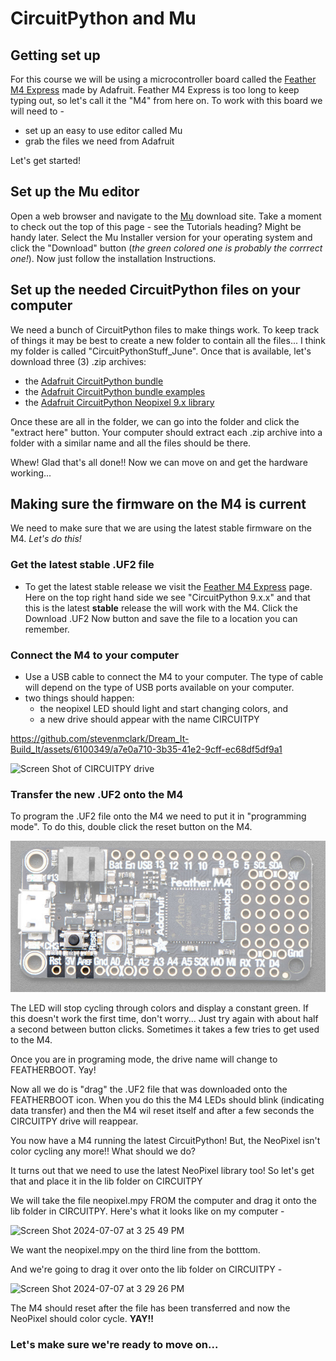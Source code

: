 # CircuitPython and Mu

## Getting set up

For this course we will be using a microcontroller board called the [Feather M4 Express](https://www.adafruit.com/product/3857) made by Adafruit. Feather M4 Express is too long to keep typing out, so let's call it the "M4" from here on. To work with this board we will need to -

- set up an easy to use editor called Mu
- grab the files we need from Adafruit

Let's get started!

## Set up the Mu editor

Open a web browser and navigate to the [Mu](https://codewith.mu/en/download) download site. Take a moment to check out the top of this page - see the Tutorials heading? Might be handy later. Select the Mu Installer version for your operating system and click the "Download" button (*the green colored one is probably the corrrect one!*). Now just follow the installation Instructions.

## Set up the needed CircuitPython files on your computer

We need a bunch of CircuitPython files to make things work. To keep track of things it may be best to create a new folder to contain all the files... I think my folder is called "CircuitPythonStuff_June". Once that is available, let's download three (3) .zip archives:
- the [Adafruit CircuitPython bundle](https://github.com/adafruit/Adafruit_CircuitPython_Bundle/releases/download/20240618/adafruit-circuitpython-bundle-9.x-mpy-20240618.zip)
- the [Adafruit CircuitPython bundle examples](https://github.com/adafruit/Adafruit_CircuitPython_Bundle/releases/download/20240618/adafruit-circuitpython-bundle-examples-20240618.zip )
- the [Adafruit CircuitPython Neopixel 9.x library](http://github.com/adafruit/Adafruit_CircuitPython_NeoPixel/releases/download/6.3.11/adafruit-circuitpython-neopixel-9.x-mpy-6.3.11.zip )

Once these are all in the folder, we can go into the folder and click the "extract here" button. Your computer should extract each .zip archive into a folder with a similar name and all the files should be there.

Whew! Glad that's all done!! Now we can move on and get the hardware working...

## Making sure the firmware on the M4 is current

We need to make sure that we are using the latest stable firmware on the M4. *Let's do this!*

### Get the latest stable .UF2 file
- To get the latest stable release we visit the [Feather M4 Express](https://circuitpython.org/board/feather_m4_express/) page. Here on the top right hand side we see "CircuitPython 9.x.x" and that this is the latest **stable** release the will work with the M4. Click the Download .UF2 Now button and save the file to a location you can remember.

### Connect the M4 to your computer
- Use a USB cable to connect the M4 to your computer. The type of cable will depend on the type of USB ports available on your computer.
- two things should happen:
  - the neopixel LED should light and start changing colors, and
  - a new drive should appear with the name CIRCUITPY

https://github.com/stevenmclark/Dream_It-Build_It/assets/6100349/a7e0a710-3b35-41e2-9cff-ec68df5df9a1

<img width="138" alt="Screen Shot of CIRCUITPY drive" src="https://github.com/stevenmclark/Dream_It-Build_It/assets/6100349/64b24170-7b33-479f-9557-aebb65354ee1">


### Transfer the new .UF2 onto the M4

To program the .UF2 file onto the M4 we need to put it in "programming mode". To do this, double click the reset button on the M4.

![image of M4 highlighting reset button](./assets/feather_M4_express_reset.jpg?raw=true)

The LED will stop cycling through colors and display a constant green. If this doesn't work the first time, don't worry... Just try again with about half a second between button clicks. Sometimes it takes a few tries to get used to the M4.

Once you are in programing mode, the drive name will change to FEATHERBOOT. Yay!

Now all we do is "drag" the .UF2 file that was downloaded onto the FEATHERBOOT icon. When you do this the M4 LEDs should blink (indicating data transfer) and then the M4 wil reset itself and after a few seconds the CIRCUITPY drive will reappear.

You now have a M4 running the latest CircuitPython! But, the NeoPixel isn't color cycling any more!! What should we do?

It turns out that we need to use the latest NeoPixel library too! So let's get that and place it in the lib folder on CIRCUITPY

We will take the file neopixel.mpy FROM the computer and drag it onto the lib folder in CIRCUITPY. Here's what it looks like on my computer -

![Screen Shot 2024-07-07 at 3 25 49 PM](https://github.com/stevenmclark/Dream_It-Build_It/assets/6100349/f44ef504-7cbd-46ad-ad74-16b3d7f15285)

We want the neopixel.mpy on the third line from the botttom.

And we're going to drag it over onto the lib folder on CIRCUITPY -

<img width="801" alt="Screen Shot 2024-07-07 at 3 29 26 PM" src="https://github.com/stevenmclark/Dream_It-Build_It/assets/6100349/17a46691-d117-415f-a929-ae399a9282b5">

The M4 should reset after the file has been transferred and now the NeoPixel should color cycle. **YAY!!**


### Let's make sure we're ready to move on...



### 
